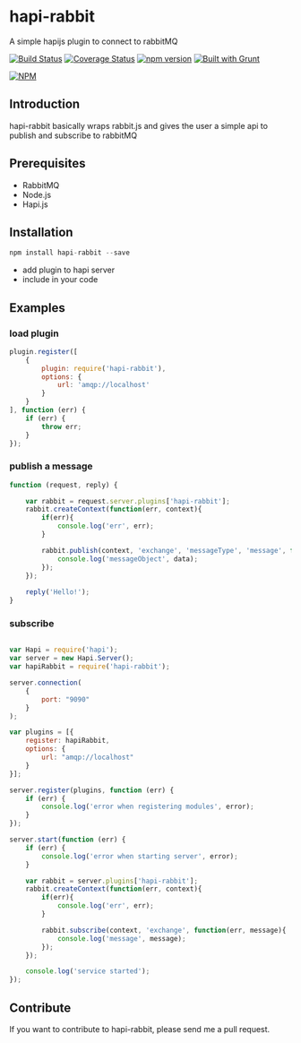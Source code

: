 # hapi-rabbit
A simple hapijs plugin to connect to rabbitMQ

[![Build Status](https://travis-ci.org/aduis/hapi-rabbit.svg?branch=master)](https://travis-ci.org/aduis/hapi-rabbit) [![Coverage Status](https://img.shields.io/coveralls/aduis/hapi-rabbit.svg)](https://coveralls.io/r/aduis/hapi-rabbit?branch=master) [![npm version](https://badge.fury.io/js/hapi-rabbit.svg)](http://badge.fury.io/js/hapi-rabbit) [![Built with Grunt](https://cdn.gruntjs.com/builtwith.png)](http://gruntjs.com/)

[![NPM](https://nodei.co/npm/hapi-rabbit.png)](https://npmjs.org/package/hapi-rabbit)

## Introduction
hapi-rabbit basically wraps rabbit.js and gives the user a simple api to publish and subscribe to rabbitMQ

## Prerequisites
* RabbitMQ
* Node.js
* Hapi.js

## Installation
```javascript
npm install hapi-rabbit --save
```
* add plugin to hapi server
* include in your code

## Examples
### load plugin
```javascript
plugin.register([
    {
        plugin: require('hapi-rabbit'),
        options: { 
            url: 'amqp://localhost'
        } 
    }
], function (err) {
    if (err) {
        throw err;
    }
});
```
### publish a message
```javascript
function (request, reply) {

    var rabbit = request.server.plugins['hapi-rabbit'];
    rabbit.createContext(function(err, context){
        if(err){
            console.log('err', err);
        }

        rabbit.publish(context, 'exchange', 'messageType', 'message', function(err, data){
            console.log('messageObject', data);
        });
    });
    
    reply('Hello!');
}
```
### subscribe
```javascript

var Hapi = require('hapi');
var server = new Hapi.Server();
var hapiRabbit = require('hapi-rabbit');

server.connection(
    {
        port: "9090"
    }
);

var plugins = [{
    register: hapiRabbit,
    options: {
        url: "amqp://localhost"
    }
}];

server.register(plugins, function (err) {
    if (err) {
        console.log('error when registering modules', error);
    }
});

server.start(function (err) {
    if (err) {
        console.log('error when starting server', error);
    }

    var rabbit = server.plugins['hapi-rabbit'];
    rabbit.createContext(function(err, context){
        if(err){
            console.log('err', err);
        }

        rabbit.subscribe(context, 'exchange', function(err, message){
            console.log('message', message);
        });
    });

    console.log('service started');
});

```
## Contribute
If you want to contribute to hapi-rabbit, please send me a pull request.

